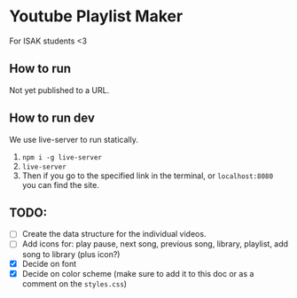 # Youtube Playlist Maker
For ISAK students <3

## How to run
Not yet published to a URL.

## How to run dev
We use live-server to run statically.
1. `npm i -g live-server`
2. `live-server`
3. Then if you go to the specified link in the terminal, or `localhost:8080` you can find the site.

## TODO:
- [ ] Create the data structure for the individual videos.
- [ ] Add icons for: play pause, next song, previous song, library, playlist, add song to library (plus icon?)
- [x] Decide on font
- [x] Decide on color scheme (make sure to add it to this doc or as a comment on the `styles.css`)

